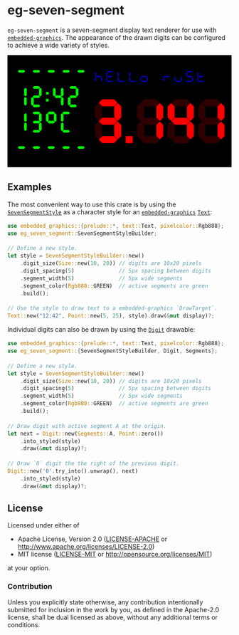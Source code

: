 # eg-seven-segment

`eg-seven-segment` is a seven-segment display text renderer for use with
[`embedded-graphics`]. The appearance of the drawn digits can be configured
to achieve a wide variety of styles.

![eg-seven-segment example][img1]

## Examples

The most convenient way to use this crate is by using the [`SevenSegmentStyle`] as a
character style for an [`embedded-graphics`] [`Text`]:

```rust
use embedded_graphics::{prelude::*, text::Text, pixelcolor::Rgb888};
use eg_seven_segment::SevenSegmentStyleBuilder;

// Define a new style.
let style = SevenSegmentStyleBuilder::new()
    .digit_size(Size::new(10, 20)) // digits are 10x20 pixels
    .digit_spacing(5)              // 5px spacing between digits
    .segment_width(5)              // 5px wide segments
    .segment_color(Rgb888::GREEN)  // active segments are green
    .build();

// Use the style to draw text to a embedded-graphics `DrawTarget`.
Text::new("12:42", Point::new(5, 25), style).draw(&mut display)?;
```

Individual digits can also be drawn by using the [`Digit`] drawable:

```rust
use embedded_graphics::{prelude::*, text::Text, pixelcolor::Rgb888};
use eg_seven_segment::{SevenSegmentStyleBuilder, Digit, Segments};

// Define a new style.
let style = SevenSegmentStyleBuilder::new()
    .digit_size(Size::new(10, 20)) // digits are 10x20 pixels
    .digit_spacing(5)              // 5px spacing between digits
    .segment_width(5)              // 5px wide segments
    .segment_color(Rgb888::GREEN)  // active segments are green
    .build();

// Draw digit with active segment A at the origin.
let next = Digit::new(Segments::A, Point::zero())
    .into_styled(style)
    .draw(&mut display)?;

// Draw `0` digit the the right of the previous digit.
Digit::new('0'.try_into().unwrap(), next)
    .into_styled(style)
    .draw(&mut display)?;
```

[`embedded-graphics`]: https://docs.rs/embedded-graphics
[`Text`]: https://docs.rs/embedded-graphics/latest/embeddded_graphics/text/struct.Text.html
[`SevenSegmentStyle`]: https://docs.rs/eg-seven-segment/latest/eg_seven_segment/struct.SevenSegmentStyle.html
[`Digit`]: https://docs.rs/eg-seven-segment/latest/eg_seven_segment/struct.Digit.html
[img1]: assets/styles.png

[`embedded-graphics`]: embedded_graphics
[`Text`]: embedded_graphics::text::Text

## License

Licensed under either of

- Apache License, Version 2.0 ([LICENSE-APACHE](LICENSE-APACHE) or
  http://www.apache.org/licenses/LICENSE-2.0)
- MIT license ([LICENSE-MIT](LICENSE-MIT) or http://opensource.org/licenses/MIT)

at your option.

### Contribution

Unless you explicitly state otherwise, any contribution intentionally submitted for inclusion in the
work by you, as defined in the Apache-2.0 license, shall be dual licensed as above, without any
additional terms or conditions.
